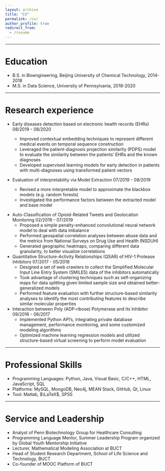```yaml
---
layout: archive
title: "CV"
permalink: /cv/
author_profile: true
redirect_from:
  - /resume
---
```


------

Education
======

* B.S. in Bioengineering, Beijing University of Chemical Technology, 2014-2018
* M.S. in Data Science, University of Pennsylvania, 2018-2020

------

Research experience
======
* Early diseases detection based on electronic health records (EHRs) 								 08/2019 - 08/2020
  * Improved  contextual  embedding  techniques  to  represent  different  medical  events on temporal sequence construction
  * Leveraged the patient-diagnosis projection similarity (PDPS) model to evaluate the similarity between the patients’ EHRs and the known diagnoses
  * Developed supervised learning models for early detection in patients with multi-diagnoses using transformed patient vectors

* Evaluation of interpretability via Model Extraction                                                                07/2019 - 08/2019
  * Revised a more interpretable model to approximate the blackbox models (e.g. random forests)
  * Investigated the performance factors between the extracted model and base model
- Auto-Classification of Opioid-Related Tweets and Geolocation Monitoring                      02/2019 - 07/2019
  - Proposed a simple penalty-enhanced convolutional neural network model to deal with data imbalance
  - Performed geospatial correlation analyses between abuse data and the metrics from National Surveys on Drug Use and Health (NSDUH)
  - Generated geographic heatmaps, comparing different data granularity, to better visualize correlations
- Quantitative Structure-Activity Relationships (QSAR) of HIV-1 Protease Inhibitors          07/2017 - 05/2018
  - Designed a set of web crawlers to collect the Simplified Molecular Input Line Entry System (SMILES) data of the inhibitors automatically
  - Took advantage of clustering techniques such as self-organizing maps for data splitting given limited sample size and obtained better-generalized models
  - Performed feature evaluation with further structure-based similarity analyses to identify the most contributing features to describe similar molecular properties
- Interaction between Poly (ADP-ribose) Polymerase and Its Inhibitor                                 09/2016 - 06/2017
  - Implemented Python API’s, integrating private database management, performance monitoring, and some customized modeling algorithms
  - Optimized machine learning regression models and utilized structure-based virtual screening to perform model evaluation

------

Professional Skills
======

* Programming Languages: Python, Java, Visual Basic, C/C++, HTML, JavaScript, SQL
* Platforms: MySQL, MongoDB, Neo4j, MEAN Stack, GitHub, Qt, Linux
* Tool:  Matlab, $\LaTeX$, SPSS

------

Service and Leadership
======
* Analyst of Penn Biotechnology Group for Healthcare Consulting
* Programming Language Mentor, Summer Leadership Program organized by Global Youth Mentorship Initiative
* Lecturer, Mathematical Modeling Association at BUCT
* Head of Student Research Department, School of Life Science and Technology, BUCT
* Co-founder of MOOC Platform of BUCT

